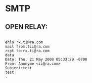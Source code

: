 # SMTP

## OPEN RELAY:
```

ehlo rx.ti@ra.com
mail from:tii@ra.com
rcpt to:rx.ti@ra.com
data
Date: Thu, 21 May 2008 05:33:29 -0700
From: Anonyme <ii@ra.com>
Subject:test
test
.

```
